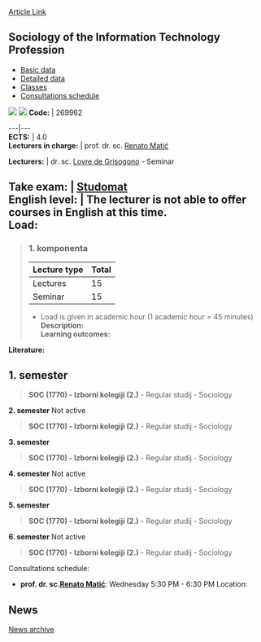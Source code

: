 [Article Link](https://www.fhs.hr/en/course/sotitp)

## Sociology of the Information Technology Profession
  * [Basic data](https://www.fhs.hr/en/course/sotitp#v1id-523837_508500_1_0 "Basic data")
  * [Detailed data](https://www.fhs.hr/en/course/sotitp#v1id-523837_508500_1_1 "Detailed data")
  * [Classes](https://www.fhs.hr/en/course/sotitp#v1id-523837_508500_1_2 "Classes")
  * [Consultations schedule](https://www.fhs.hr/en/course/sotitp#v1id-523837_508500_1_3 "Consultations schedule")


[![](https://www.fhs.hr/img/flags/gif/hr.gif)](https://www.fhs.hr/predmet/sip_b) [![](https://www.fhs.hr/img/flags/gif/gb.gif)](https://www.fhs.hr/en/course/sotitp)
**Code:** |  269962  
  
---|---  
**ECTS:** |  4.0   
**Lecturers in charge:** |  prof. dr. sc. [Renato Matić](https://www.fhs.hr/staff/renato.matic)   
  
**Lecturers:** |  dr. sc. [Lovre de Grisogono](https://www.fhs.hr/djelatnik/lovre.de_grisogono) - Seminar  
  
**Take exam:** |  [Studomat](http://www.isvu.hr/studomat)  
**English level:** |  The lecturer is not able to offer courses in English at this time.   
**Load:**  
---  
> ### 1. komponenta
> | Lecture type | Total  
> ---|---  
> Lectures | 15  
> Seminar | 15  
> * Load is given in academic hour (1 academic hour = 45 minutes)   
**Description:**  
> **Learning outcomes:**  

  
**Literature:**  

  
**1. semester**  
---  
> **SOC (1770) - Izborni kolegiji (2.)** - Regular studij - Sociology  
>   
  
**2. semester** Not active  
> **SOC (1770) - Izborni kolegiji (2.)** - Regular studij - Sociology  
>   
  
**3. semester**  
> **SOC (1770) - Izborni kolegiji (2.)** - Regular studij - Sociology  
>   
  
**4. semester** Not active  
> **SOC (1770) - Izborni kolegiji (2.)** - Regular studij - Sociology  
>   
  
**5. semester**  
> **SOC (1770) - Izborni kolegiji (2.)** - Regular studij - Sociology  
>   
  
**6. semester** Not active  
> **SOC (1770) - Izborni kolegiji (2.)** - Regular studij - Sociology  
>   
Consultations schedule: 
  * **prof. dr. sc.[Renato Matić](https://www.fhs.hr/staff/renato.matic)**: 
Wednesday 5:30 PM - 6:30 PM
Location: 


## News
[News archive](https://www.fhs.hr/en/course/sotitp?@=21nbn#news_124774 "News archive")
